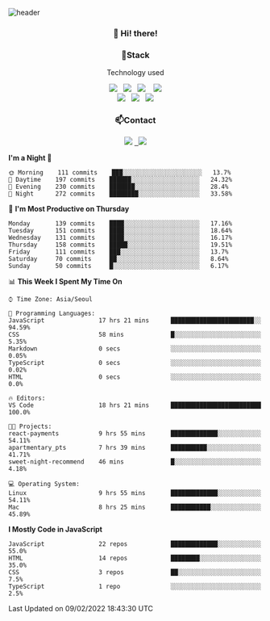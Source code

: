 ![header](https://capsule-render.vercel.app/api?type=waving&color=gradient&height=200&text=Act99&fontAlign=70&fontAlignY=40&animation=twinkling)

<h3 align="center">👋 Hi! there!</h3>

<h3 align="center">📌Stack</h3>
<p align="center">Technology used</p>
<div align="center">
  <img src="https://img.shields.io/badge/HTML5-e74c3c?style=flat-square&logo=HTML5&logoColor=white"></img>
  &nbsp 
  <img src="https://img.shields.io/badge/CSS3-0A84FF?style=flat-square&logo=CSS3&logoColor=white"></img> &nbsp 
  <img src="https://img.shields.io/badge/SCSS-fd79a8?style=flat-square&logo=Sass&logoColor=white"/></a>&nbsp  &nbsp 
  <img src="https://img.shields.io/badge/styled%2Dcomponents-DB7093?style=flat-square&logo=styled%2Dcomponents&logoColor=white"/></a>
<br><img src="https://img.shields.io/badge/JavaScript-FFCD11?style=flat-square&logo=JavaScript&logoColor=white"></img> 
&nbsp 
<img src="https://img.shields.io/badge/React-00BCF6?style=flat-square&logo=React&logoColor=white"></img>
&nbsp 
<img src="https://img.shields.io/badge/Redux-764ABC?style=flat-square&logo=Redux&logoColor=white"/></a></div>

<h3 align="center">📫Contact</h3>
<div align="center"><a href="https://cheri.tistory.com/"><img src="https://img.shields.io/badge/Act99-AD29B6?style=flat-square&logo=Tidal&logoColor=white"/></a> <a href="dorxm999@gmail.com"> &nbsp <img src="https://img.shields.io/badge/Gmail-EA4335?style=flat-square&logo=Gmail&logoColor=white"/></a></div>

<!--START_SECTION:waka-->
**I'm a Night 🦉** 

```text
🌞 Morning    111 commits    ███░░░░░░░░░░░░░░░░░░░░░░   13.7% 
🌆 Daytime    197 commits    ██████░░░░░░░░░░░░░░░░░░░   24.32% 
🌃 Evening    230 commits    ███████░░░░░░░░░░░░░░░░░░   28.4% 
🌙 Night      272 commits    ████████░░░░░░░░░░░░░░░░░   33.58%

```
📅 **I'm Most Productive on Thursday** 

```text
Monday       139 commits    ████░░░░░░░░░░░░░░░░░░░░░   17.16% 
Tuesday      151 commits    ████░░░░░░░░░░░░░░░░░░░░░   18.64% 
Wednesday    131 commits    ████░░░░░░░░░░░░░░░░░░░░░   16.17% 
Thursday     158 commits    █████░░░░░░░░░░░░░░░░░░░░   19.51% 
Friday       111 commits    ███░░░░░░░░░░░░░░░░░░░░░░   13.7% 
Saturday     70 commits     ██░░░░░░░░░░░░░░░░░░░░░░░   8.64% 
Sunday       50 commits     █░░░░░░░░░░░░░░░░░░░░░░░░   6.17%

```


📊 **This Week I Spent My Time On** 

```text
⌚︎ Time Zone: Asia/Seoul

💬 Programming Languages: 
JavaScript               17 hrs 21 mins      ███████████████████████░░   94.59% 
CSS                      58 mins             █░░░░░░░░░░░░░░░░░░░░░░░░   5.35% 
Markdown                 0 secs              ░░░░░░░░░░░░░░░░░░░░░░░░░   0.05% 
TypeScript               0 secs              ░░░░░░░░░░░░░░░░░░░░░░░░░   0.02% 
HTML                     0 secs              ░░░░░░░░░░░░░░░░░░░░░░░░░   0.0%

🔥 Editors: 
VS Code                  18 hrs 21 mins      █████████████████████████   100.0%

🐱‍💻 Projects: 
react-payments           9 hrs 55 mins       █████████████░░░░░░░░░░░░   54.11% 
apartmentary_pts         7 hrs 39 mins       ██████████░░░░░░░░░░░░░░░   41.71% 
sweet-night-recommend    46 mins             █░░░░░░░░░░░░░░░░░░░░░░░░   4.18%

💻 Operating System: 
Linux                    9 hrs 55 mins       █████████████░░░░░░░░░░░░   54.11% 
Mac                      8 hrs 25 mins       ███████████░░░░░░░░░░░░░░   45.89%

```

**I Mostly Code in JavaScript** 

```text
JavaScript               22 repos            █████████████░░░░░░░░░░░░   55.0% 
HTML                     14 repos            ████████░░░░░░░░░░░░░░░░░   35.0% 
CSS                      3 repos             ██░░░░░░░░░░░░░░░░░░░░░░░   7.5% 
TypeScript               1 repo              ░░░░░░░░░░░░░░░░░░░░░░░░░   2.5%

```



 Last Updated on 09/02/2022 18:43:30 UTC
<!--END_SECTION:waka-->
